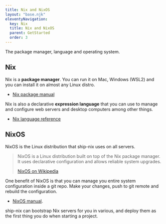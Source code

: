 ```yaml
---
title: Nix and NixOS
layout: "base.njk"
eleventyNavigation:
  key: Nix
  title: Nix and NixOS
  parent: GetStarted
  order: 3
---
```


The package manager, language and operating system.

## Nix

Nix is a **package manager**. You can run it on Mac, Windows (WSL2) and you can install it on almost any Linux distro.

- [Nix package manual](https://NixOS.org/manual/nix/stable/)

Nix is also a declarative **expression language** that you can use to manage and configure web servers and desktop computers among other things.

- [Nix language reference](https://nixos.org/manual/nix/stable/language/index.html)

## NixOS

NixOS is the Linux distribution that ship-nix uses on all servers.

<blockquote><p>NixOS is a Linux distribution built on top of the Nix package manager. It uses declarative configuration and allows reliable system upgrades.</p>
<a target="_blank" href="https://en.wikipedia.org/wiki/NixOS">NixOS on Wikipedia</a>
</blockquote>

One benefit of NixOS is that you can manage you entire system configuration inside a git repo. Make your changes, push to git remote and rebuild the configuration.

- [NixOS manual](https://NixOS.org/manual/NixOS/stable/).

ship-nix can bootstrap Nix servers for you in various, and deploy them as the first thing you do when starting a project.
